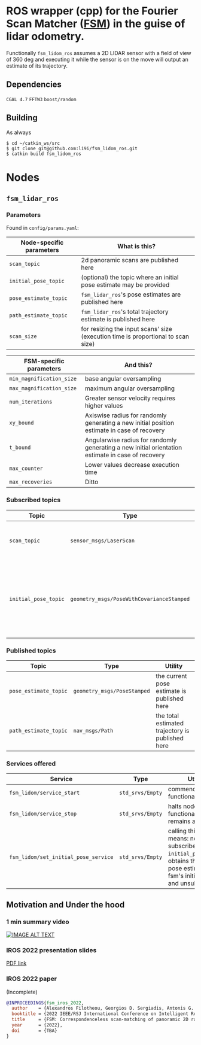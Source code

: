 # ROS wrapper (cpp) for the Fourier Scan Matcher ([FSM](https://github.com/li9i/fsm)) in the guise of lidar odometry.

Functionally `fsm_lidom_ros` assumes a 2D LIDAR sensor with a field of view of
360 deg and executing it while the sensor is on the move will output an estimate
of its trajectory.

## Dependencies
`CGAL 4.7`
`FFTW3`
`boost/random`

## Building

As always
```
$ cd ~/catkin_ws/src
$ git clone git@github.com:li9i/fsm_lidom_ros.git
$ catkin build fsm_lidom_ros
```

# Nodes

## `fsm_lidar_ros`

### Parameters

Found in `config/params.yaml`:

| Node-specific parameters | What is this?                                                                    |
| ------------------------ | -------------------------------------------------------------------------------- |
| `scan_topic`             | 2d panoramic scans are published here                                            |
| `initial_pose_topic`     | (optional) the topic where an initial pose estimate may be provided              |
| `pose_estimate_topic`    | `fsm_lidar_ros`'s pose estimates are published here                              |
| `path_estimate_topic`    | `fsm_lidar_ros`'s total trajectory estimate is published here                    |
| `scan_size`              | for resizing the input scans' size (execution time is proportional to scan size) |

| FSM-specific parameters  | And this?                                                                                         |
| ------------------------ | ------------------------------------------------------------------------------------------------- |
| `min_magnification_size` | base angular oversampling                                                                         |
| `max_magnification_size` | maximum angular oversampling                                                                      |
| `num_iterations`         | Greater sensor velocity requires higher values                                                    |
| `xy_bound`               | Axiswise radius for randomly generating a new initial position estimate in case of recovery       |
| `t_bound`                | Angularwise radius for randomly generating a new initial orientation estimate in case of recovery |
| `max_counter`            | Lower values decrease execution time                                                              |
| `max_recoveries`         | Ditto                                                                                             |


### Subscribed topics

| Topic                | Type                                     | Utility                                                                                |
| -------------------- | ---------------------------------------- | ---------------------------------------------------------------------------------------|
| `scan_topic`         | `sensor_msgs/LaserScan`                  | 2d panoramic scans are published here                                                  |
| `initial_pose_topic` | `geometry_msgs/PoseWithCovarianceStamped`| optional---for setting the very first pose estimate to something other than the origin |

### Published topics

| Topic                 | Type                        | Utility                                          |
| --------------------- | ----------------------------| ------------------------------------------------ |
| `pose_estimate_topic` | `geometry_msgs/PoseStamped` | the current pose estimate is published here      |
| `path_estimate_topic` | `nav_msgs/Path`             | the total estimated trajectory is published here |


### Services offered

| Service                              | Type             | Utility                                                                                                                                          |
| ------------------------------------ | ---------------- | ------------------------------------------------------------------------------------------------------------------------------------------------ |
| `fsm_lidom/service_start`            | `std_srvs/Empty` | commences node functionality                                                                                                                     |
| `fsm_lidom/service_stop`             | `std_srvs/Empty` | halts node functionality (node remains alive)                                                                                                    |
| `fsm_lidom/set_initial_pose_service` | `std_srvs/Empty` | calling this service means: node subscribes to `initial_pose_topic`, obtains the latest pose estimate, sets fsm's initial pose, and unsubscribes |



## Motivation and Under the hood

### 1 min summary video
[![IMAGE ALT TEXT](http://img.youtube.com/vi/hB4qsHCEXGI/0.jpg)](http://www.youtube.com/watch?v=hB4qsHCEXGI "1 min summary video")

### IROS 2022 presentation slides
[PDF link](https://raw.githubusercontent.com/li9i/fsm_presentation_iros22/master/main.pdf)

### IROS 2022 paper

(Incomplete)

```bibtex
@INPROCEEDINGS{fsm_iros_2022,
  author    = {Alexandros Filotheou, Georgios D. Sergiadis, Antonis G. Dimitriou},
  booktitle = {2022 IEEE/RSJ International Conference on Intelligent Robots and Systems (IROS)},
  title     = {FSM: Correspondenceless scan-matching of panoramic 2D range scans},
  year      = {2022},
  doi       = {TBA}
}
